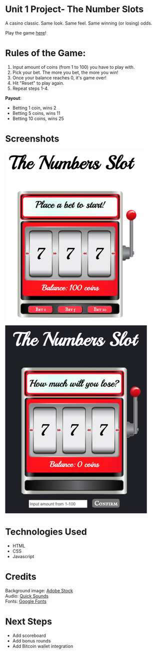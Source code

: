 # Unit 1 Project- The Number Slots

A casino classic. Same look. Same feel. Same winning (or losing) odds. 

Play the game <a href="https://the-number-slots.netlify.app" rel="noopener noreferrer" target="_blank">here</a>! 

# Rules of the Game:
1) Input amount of coins (from 1 to 100) you have to play with.
2) Pick your bet. The more you bet, the more you win!
3) Once your balance reaches 0, it's game over!
4) Hit "Reset" to play again.
5) Repeat steps 1-4.

**Payout**:
  <ul>
    <li>Betting 1 coin, wins 2 </li>
    <li>Betting 5 coins, wins 11 </li>
    <li>Betting 10 coins, wins 25</li>
  </ul>


# Screenshots
<img src="./images/screenshot.png">
<img src="./images/screenshot2.png">

# Technologies Used
<ul>
  <li>HTML</li>
  <li>CSS</li>
  <li>Javascript</li>
</ul>

# Credits
Background image: <a href="https://stock.adobe.com/sk/search/images?k=slot+machine+blank" rel="noopener noreferrer" target="_blank">Adobe Stock</a>
<br>
Audio: <a href="https://quicksounds.com/library/sounds/slot-machine" rel="noopener noreferrer" target="_blank">Quick Sounds</a>
<br>
Fonts: <a href="https://fonts.google.com/" rel="noopener noreferrer" target="_blank">Google Fonts</a>

# Next Steps
<ul>
  <li>Add scoreboard</li>
  <li>Add bonus rounds</li>
  <li>Add Bitcoin wallet integration</li>
</ul>


